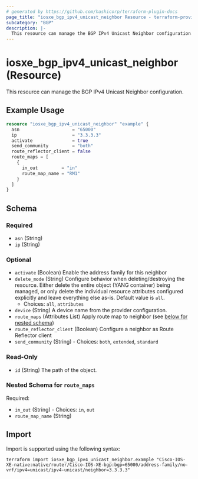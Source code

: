 ```yaml
---
# generated by https://github.com/hashicorp/terraform-plugin-docs
page_title: "iosxe_bgp_ipv4_unicast_neighbor Resource - terraform-provider-iosxe"
subcategory: "BGP"
description: |-
  This resource can manage the BGP IPv4 Unicast Neighbor configuration.
---
```


# iosxe_bgp_ipv4_unicast_neighbor (Resource)

This resource can manage the BGP IPv4 Unicast Neighbor configuration.

## Example Usage

```terraform
resource "iosxe_bgp_ipv4_unicast_neighbor" "example" {
  asn                    = "65000"
  ip                     = "3.3.3.3"
  activate               = true
  send_community         = "both"
  route_reflector_client = false
  route_maps = [
    {
      in_out         = "in"
      route_map_name = "RM1"
    }
  ]
}
```

<!-- schema generated by tfplugindocs -->
## Schema

### Required

- `asn` (String)
- `ip` (String)

### Optional

- `activate` (Boolean) Enable the address family for this neighbor
- `delete_mode` (String) Configure behavior when deleting/destroying the resource. Either delete the entire object (YANG container) being managed, or only delete the individual resource attributes configured explicitly and leave everything else as-is. Default value is `all`.
  - Choices: `all`, `attributes`
- `device` (String) A device name from the provider configuration.
- `route_maps` (Attributes List) Apply route map to neighbor (see [below for nested schema](#nestedatt--route_maps))
- `route_reflector_client` (Boolean) Configure a neighbor as Route Reflector client
- `send_community` (String) - Choices: `both`, `extended`, `standard`

### Read-Only

- `id` (String) The path of the object.

<a id="nestedatt--route_maps"></a>
### Nested Schema for `route_maps`

Required:

- `in_out` (String) - Choices: `in`, `out`
- `route_map_name` (String)

## Import

Import is supported using the following syntax:

```shell
terraform import iosxe_bgp_ipv4_unicast_neighbor.example "Cisco-IOS-XE-native:native/router/Cisco-IOS-XE-bgp:bgp=65000/address-family/no-vrf/ipv4=unicast/ipv4-unicast/neighbor=3.3.3.3"
```
